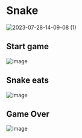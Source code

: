 # Snake
![2023-07-28-14-09-08 (1)](https://github.com/c3n9/Snake/assets/108518693/f27f827e-17b5-4d1e-a90c-e505a89c6823)
## Start game
![image](https://github.com/c3n9/Snake/assets/108518693/6639c232-9cc4-42e1-94f9-b4f68c79977d)
## Snake eats
![image](https://github.com/c3n9/Snake/assets/108518693/3aea4ce0-3819-43dc-b480-844039de5865)
## Game Over
![image](https://github.com/c3n9/Snake/assets/108518693/7843271b-33cb-4e85-8368-b63d11bcd2ac)

